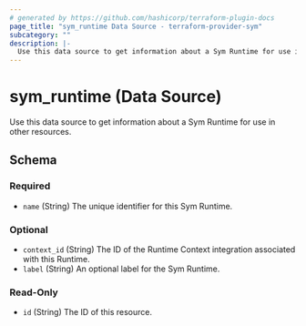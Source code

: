 ```yaml
---
# generated by https://github.com/hashicorp/terraform-plugin-docs
page_title: "sym_runtime Data Source - terraform-provider-sym"
subcategory: ""
description: |-
  Use this data source to get information about a Sym Runtime for use in other resources.
---
```


# sym_runtime (Data Source)

Use this data source to get information about a Sym Runtime for use in other resources.



<!-- schema generated by tfplugindocs -->
## Schema

### Required

- `name` (String) The unique identifier for this Sym Runtime.

### Optional

- `context_id` (String) The ID of the Runtime Context integration associated with this Runtime.
- `label` (String) An optional label for the Sym Runtime.

### Read-Only

- `id` (String) The ID of this resource.


